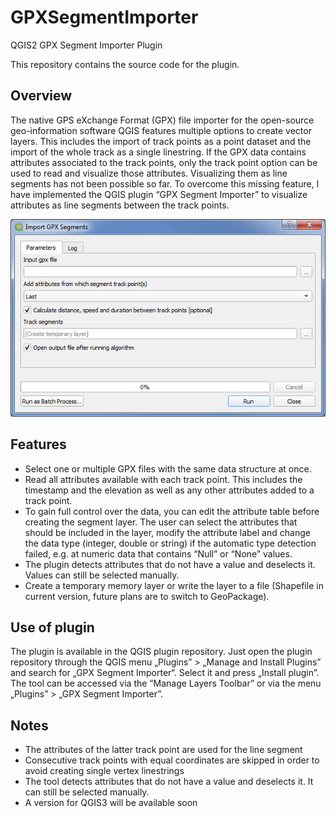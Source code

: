 # GPXSegmentImporter
QGIS2 GPX Segment Importer Plugin

This repository contains the source code for the plugin.

## Overview

The native GPS eXchange Format (GPX) file importer for the open-source geo-information software QGIS features multiple options to create vector layers. This includes the import of track points as a point dataset and the import of the whole track as a single linestring. If the GPX data contains attributes associated to the track points, only the track point option can be used to read and visualize those attributes. Visualizing them as line segments has not been possible so far. To overcome this missing feature, I have implemented the QGIS plugin “GPX Segment Importer” to visualize attributes as line segments between the track points.

![screenshot](img/screenshot.png)

## Features

* Select one or multiple GPX files with the same data structure at once.
* Read all attributes available with each track point. This includes the timestamp and the elevation as well as any other attributes added to a track point.
* To gain full control over the data, you can edit the attribute table before creating the segment layer. The user can select the attributes that should be included in the layer, modify the attribute label and change the data type (integer, double or string) if the automatic type detection failed, e.g. at numeric data that contains “Null” or “None” values.
* The plugin detects attributes that do not have a value and deselects it. Values can still be selected manually.
* Create a temporary memory layer or write the layer to a file (Shapefile in current version, future plans are to switch to GeoPackage).

## Use of plugin

The plugin is available in the QGIS plugin repository. Just open the plugin repository through the QGIS menu „Plugins” > „Manage and Install Plugins” and search for „GPX Segment Importer“. Select it and press „Install plugin”. The tool can be accessed via the “Manage Layers Toolbar” or via the menu „Plugins” > „GPX Segment Importer”.

## Notes
* The attributes of the latter track point are used for the line segment
* Consecutive track points with equal coordinates are skipped in order to avoid creating single vertex linestrings
* The tool detects attributes that do not have a value and deselects it. It can still be selected manually.
* A version for QGIS3 will be available soon
